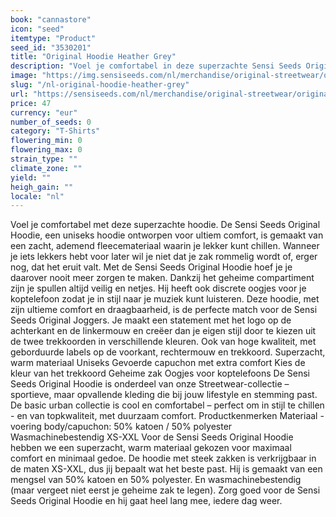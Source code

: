 ```yaml
---
book: "cannastore"
icon: "seed"
itemtype: "Product"
seed_id: "3530201"
title: "Original Hoodie Heather Grey"
description: "Voel je comfortabel in deze superzachte Sensi Seeds Original Hoodie: uniseks hoodie van topkwaliteit die met je mee beweegt. Koop nu online!"
image: "https://img.sensiseeds.com/nl/merchandise/original-streetwear/original-hoodie-heather-grey-image.png"
slug: "/nl-original-hoodie-heather-grey"
url: "https://sensiseeds.com/nl/merchandise/original-streetwear/original-hoodie-heather-grey?a_aid=cannastore"
price: 47
currency: "eur"
number_of_seeds: 0
category: "T-Shirts"
flowering_min: 0
flowering_max: 0
strain_type: ""
climate_zone: ""
yield: ""
heigh_gain: ""
locale: "nl"
---
```

Voel je comfortabel met deze superzachte hoodie. De Sensi Seeds Original Hoodie, een uniseks hoodie ontworpen voor ultiem comfort, is gemaakt van een zacht, ademend fleecemateriaal waarin je lekker kunt chillen. Wanneer je iets lekkers hebt voor later wil je niet dat je zak rommelig wordt of, erger nog, dat het eruit valt. Met de Sensi Seeds Original Hoodie hoef je je daarover nooit meer zorgen te maken. Dankzij het geheime compartiment zijn je spullen altijd veilig en netjes. Hij heeft ook discrete oogjes voor je koptelefoon zodat je in stijl naar je muziek kunt luisteren. Deze hoodie, met zijn ultieme comfort en draagbaarheid, is de perfecte match voor de Sensi Seeds Original Joggers. Je maakt een statement met het logo op de achterkant en de linkermouw en creëer dan je eigen stijl door te kiezen uit de twee trekkoorden in verschillende kleuren. Ook van hoge kwaliteit, met geborduurde labels op de voorkant, rechtermouw en trekkoord. Superzacht, warm materiaal Uniseks Gevoerde capuchon met extra comfort Kies de kleur van het trekkoord Geheime zak Oogjes voor koptelefoons De Sensi Seeds Original Hoodie is onderdeel van onze Streetwear-collectie – sportieve, maar opvallende kleding die bij jouw lifestyle en stemming past. De basic urban collectie is cool en comfortabel – perfect om in stijl te chillen - en van topkwaliteit, met duurzaam comfort. Productkenmerken Materiaal - voering body/capuchon: 50% katoen / 50% polyester Wasmachinebestendig XS-XXL Voor de Sensi Seeds Original Hoodie hebben we een superzacht, warm materiaal gekozen voor maximaal comfort en minimaal gedoe. De hoodie met steek zakken is verkrijgbaar in de maten XS-XXL, dus jij bepaalt wat het beste past. Hij is gemaakt van een mengsel van 50% katoen en 50% polyester. En wasmachinebestendig (maar vergeet niet eerst je geheime zak te legen). Zorg goed voor de Sensi Seeds Original Hoodie en hij gaat heel lang mee, iedere dag weer.
